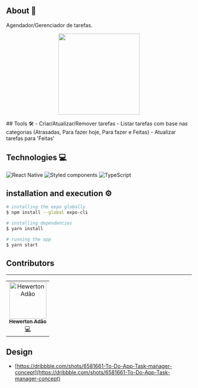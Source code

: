 
## About 📄
Agendador/Gerenciador de tarefas.
<p align="center">
<img src='https://user-images.githubusercontent.com/37268237/110219011-8321e780-7e9b-11eb-9138-065fb96003e8.gif' width="220"/>
</p>
## Tools 🛠️
- Criar/Atualizar/Remover tarefas
- Listar tarefas com base nas categorias (Atrasadas, Para fazer hoje, Para fazer e Feitas)
- Atualizar tarefas para 'Feitas'

## Technologies 💻

![React Native](https://img.shields.io/badge/-React_Native-61dafb?style=plastic&logoColor=black&logo=react)
![Styled components](https://img.shields.io/badge/styled--components-1572b6?style=plastic&logoColor=white&logo=styled-components)
![TypeScript](https://img.shields.io/badge/-TypeScript-007ACC?style=plastic&logoColor=white&logo=typescript)

## installation and execution ⚙️

```bash
# installing the expo globally
$ npm install --global expo-cli

# installing dependencies
$ yarn install

# running the app
$ yarn start
```

## Contributors
<hr>
<table>
  <tr>
    <td align="center">
      <a href="https://github.com/Hewerton80">
        <img src="https://avatars0.githubusercontent.com/u/37268237?s=400&v=4" width="100px;" alt="Hewerton Adão"/>
        <br />
        <sub><b>Hewerton Adão </b></sub>
      </a><br />
      <a href="https://github.com/Hewerton80" title="Code">💻</a>
    </td>
  </tr>
</table>

## Design

- [https://dribbble.com/shots/6581661-To-Do-App-Task-manager-concept](https://dribbble.com/shots/6581661-To-Do-App-Task-manager-concept)

